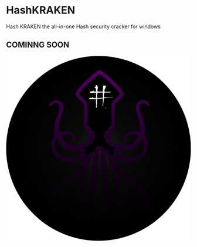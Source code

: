 # HashKRAKEN
Hash KRAKEN the all-in-one Hash security cracker for windows
## COMINNG SOON
![KRAKEN](https://github.com/Darklisted/HashKRAKEN/blob/main/Kraken.png)
